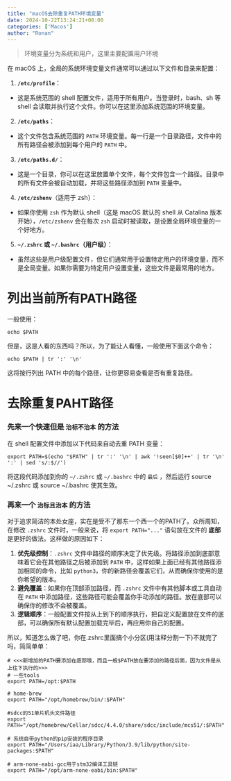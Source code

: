 ```yaml
---
title: "macOS去除重复PATH环境变量"
date: 2024-10-22T13:24:21+08:00
categories: ['Macos']
author: "Ronan"
---
```


> 环境变量分为系统和用户，这里主要配置用户环境

在 macOS 上，全局的系统环境变量文件通常可以通过以下文件和目录来配置：

1. **`/etc/profile`**：

- 这是系统范围的 shell 配置文件，适用于所有用户。当登录时，bash、sh 等 shell 会读取并执行这个文件。你可以在这里添加系统范围的环境变量。

2. **`/etc/paths`**：

- 这个文件包含系统范围的 `PATH` 环境变量。每一行是一个目录路径，文件中的所有路径会被添加到每个用户的 `PATH` 中。

3. **`/etc/paths.d/`**：

- 这是一个目录，你可以在这里放置单个文件，每个文件包含一个路径。目录中的所有文件会被自动加载，并将这些路径添加到 `PATH` 变量中。

4. **`/etc/zshenv`**（适用于 zsh）：

- 如果你使用 `zsh` 作为默认 shell（这是 macOS 默认的 shell 从 Catalina 版本开始），`/etc/zshenv` 会在每次 `zsh` 启动时被读取，是设置全局环境变量的一个好地方。

5. **`~/.zshrc` 或 `~/.bashrc`（用户级）**：

- 虽然这些是用户级配置文件，但它们通常用于设置特定用户的环境变量，而不是全局变量。如果你需要为特定用户设置变量，这些文件是最常用的地方。

# 列出当前所有PATH路径

一般使用：

```shell
echo $PATH
```

但是，这是人看的东西吗？所以，为了能让人看懂，一般使用下面这个命令：

```shell
echo $PATH | tr ':' '\n'
```

这将按行列出 PATH 中的每个路径，让你更容易查看是否有重复路径。

# 去除重复PAHT路径

### 先来一个快速但是 `治标不治本` 的方法

在 shell 配置文件中添加以下代码来自动去重 PATH 变量：

```shell
export PATH=$(echo "$PATH" | tr ':' '\n' | awk '!seen[$0]++' | tr '\n' ':' | sed 's/:$//')
```

将这段代码添加到你的 `~/.zshrc` 或 `~/.bashrc` 中的 `最后` ，然后运行 source ~/.zshrc 或 source ~/.bashrc 使其生效。

### 再来一个 `治标且治本` 的方法

对于追求简洁的本处女座，实在是受不了那东一个西一个的PATH了。众所周知，在修改 `.zshrc` 文件时，一般来说，将 `export PATH="..."` 语句放在文件的 **底部** 是更好的做法。这样做的原因如下：

1. **优先级控制**：`.zshrc` 文件中路径的顺序决定了优先级。将路径添加到底部意味着它会在其他路径之后被添加到 `PATH` 中，这样如果上面已经有其他路径添加相同的命令，比如 `python3`，你的新路径会覆盖它们，从而确保你使用的是你希望的版本。
2. **避免覆盖**：如果你在顶部添加路径，而 `.zshrc` 文件中有其他脚本或工具自动在 `PATH` 中添加路径，这些路径可能会覆盖你手动添加的路径。放在底部可以确保你的修改不会被覆盖。
3. **逻辑顺序**：一般配置文件按从上到下的顺序执行，把自定义配置放在文件的底部，可以确保所有默认配置加载完毕后，再应用你自己的配置。

所以，知道怎么做了吧，你在.zshrc里面搞个小分区(用注释分割一下)不就完了吗，简简单单：

```shell
# <<<新增加的PATH要添加在底部哦，而且一般$PATH放在要添加的路径后面，因为文件是从上往下执行的>>>
# 一些tools
export PATH=/opt:$PATH

# home-brew
export PATH="/opt/homebrew/bin/:$PATH"

#sdcc的51单片机头文件路径
export PATH="/opt/homebrew/Cellar/sdcc/4.4.0/share/sdcc/include/mcs51/:$PATH"

# 系统自带python的pip安装的程序目录
export PATH="/Users/iaa/Library/Python/3.9/lib/python/site-packages:$PATH"

# arm-none-eabi-gcc用于stm32编译工具链
export PATH="/opt/arm-none-eabi/bin:$PATH"
```
